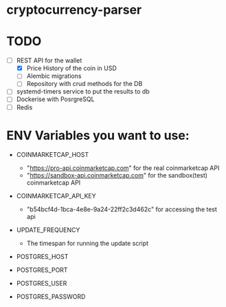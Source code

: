 # cryptocurrency-parser

# TODO 
- [ ] REST API for the wallet
  - [x] Price History of the coin in USD
  - [ ] Alembic migrations
  - [ ] Repository with crud methods for the DB
- [ ] systemd-timers service to put the results to db
- [ ] Dockerise with PosrgreSQL
- [ ] Redis 

# ENV Variables you want to use:
- COINMARKETCAP_HOST
  - "https://pro-api.coinmarketcap.com" for the real coinmarketcap API 
  - "https://sandbox-api.coinmarketcap.com" for the sandbox(test) coinmarketcap API
  
- COINMARKETCAP_API_KEY
  - "b54bcf4d-1bca-4e8e-9a24-22ff2c3d462c" for accessing the test api
- UPDATE_FREQUENCY
  - The timespan for running the update script
- POSTGRES_HOST
- POSTGRES_PORT
- POSTGRES_USER
- POSTGRES_PASSWORD